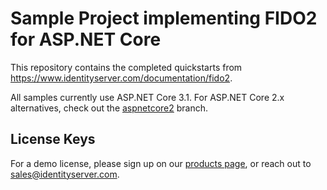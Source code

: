 # Sample Project implementing FIDO2 for ASP.NET Core

This repository contains the completed quickstarts from https://www.identityserver.com/documentation/fido2.

All samples currently use ASP.NET Core 3.1. For ASP.NET Core 2.x alternatives, check out the [aspnetcore2](https://github.com/RockSolidKnowledge/Samples.Fido/tree/aspnetcore2) branch.

## License Keys

For a demo license, please sign up on our [products page](https://www.identityserver.com/products/fido2-for-aspnet), or reach out to <sales@identityserver.com>.
